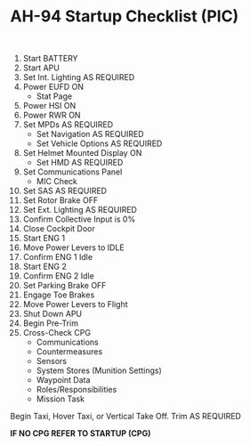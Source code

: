 # AH-94 Startup Checklist (PIC)

<br>

1. Start BATTERY
2. Start APU
3. Set Int. Lighting AS REQUIRED
4. Power EUFD ON
   - Stat Page
5. Power HSI ON
6. Power RWR ON
7. Set MPDs AS REQUIRED
   - Set Navigation AS REQUIRED
   - Set Vehicle Options AS REQUIRED
8. Set Helmet Mounted Display ON
   - Set HMD AS REQUIRED
9. Set Communications Panel
   - MIC Check
10. Set SAS AS REQUIRED
11. Set Rotor Brake OFF
12. Set Ext. Lighting AS REQUIRED
13. Confirm Collective Input is 0%
14. Close Cockpit Door
15. Start ENG 1
16. Move Power Levers to IDLE
17. Confirm ENG 1 Idle
18. Start ENG 2
19. Confirm ENG 2 Idle
20. Set Parking Brake OFF
21. Engage Toe Brakes
22. Move Power Levers to Flight
23. Shut Down APU
24. Begin Pre-Trim
25. Cross-Check CPG
    - Communications
    - Countermeasures
    - Sensors
    - System Stores (Munition Settings)
    - Waypoint Data
    - Roles/Responsibilities
    - Mission Task

Begin Taxi, Hover Taxi, or Vertical Take Off. Trim AS REQUIRED

**IF NO CPG REFER TO STARTUP (CPG)**

<br>

